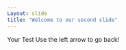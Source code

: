 ```yaml
---
Layout: slide
title: "Welcome to our second slide"
---
```

Your Test
Use the left arrow to go back!
